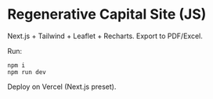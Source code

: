 # Regenerative Capital Site (JS)

Next.js + Tailwind + Leaflet + Recharts. Export to PDF/Excel.

Run:
```
npm i
npm run dev
```
Deploy on Vercel (Next.js preset).
